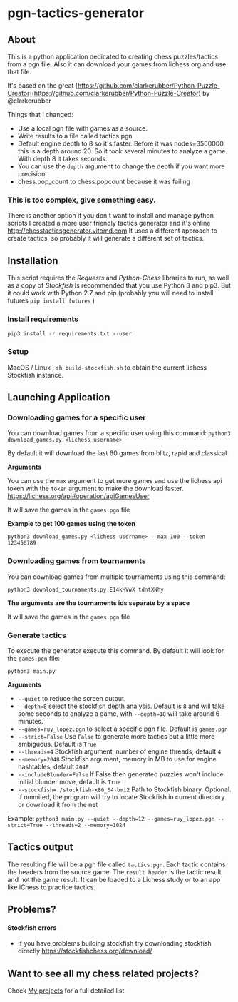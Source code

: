 # pgn-tactics-generator

## About

This is a python application dedicated to creating chess puzzles/tactics from a pgn file.
Also it can download your games from lichess.org and use that file.

It's based on the great  [https://github.com/clarkerubber/Python-Puzzle-Creator](https://github.com/clarkerubber/Python-Puzzle-Creator) by @clarkerubber

Things that I changed:
- Use a local pgn file with games as a source.
- Write results to a file called tactics.pgn
- Default engine depth to 8 so it's faster. Before it was nodes=3500000 this is a depth around 20. So it took several minutes to analyze a game. With depth 8 it takes seconds.
- You can use the `depth` argument to change the depth if you want more precision.
- chess.pop_count to chess.popcount because it was failing

### This is too complex, give something easy.
There is another option if you don't want to install and manage python scripts
I created a more user friendly tactics generator and it's online http://chesstacticsgenerator.vitomd.com
It uses a different approach to create tactics, so probably it will generate a different set of tactics.

## Installation

This script requires the *Requests* and *Python-Chess* libraries to run, as well as a copy of *Stockfish*
Is recommended that you use Python 3 and pip3. But it could work with Python 2.7 and pip (probably you will need to install futures `pip install futures` )

### Install requirements

`pip3 install -r requirements.txt --user`

### Setup

MacOS / Linux : `sh build-stockfish.sh` to obtain the current lichess Stockfish instance.

## Launching Application

### Downloading games for a specific user
You can download games from a specific user using this command:
`python3 download_games.py <lichess username>`


By default it will download the last 60 games from blitz, rapid and classical.

**Arguments**

You can use the `max` argument to get more games and use the lichess api token with the `token` argument to make the download faster. https://lichess.org/api#operation/apiGamesUser

It will save the games in the `games.pgn` file


**Example to get 100 games using the token**

`python3 download_games.py <lichess username> --max 100 --token 123456789`

### Downloading games from tournaments
You can download games from multiple tournaments using this command:

`python3 download_tournaments.py E14kHVwX tdntXNhy`

**The arguments are the tournaments ids separate by a space**

It will save the games in the `games.pgn` file


### Generate tactics


To execute the generator execute this command. By default it will look for the `games.pgn` file:

`python3 main.py`


**Arguments**

- `--quiet` to reduce the screen output.
- `--depth=8` select the stockfish depth analysis. Default is `8` and will take some seconds to analyze a game, with `--depth=18` will take around 6 minutes.
- `--games=ruy_lopez.pgn` to select a specific pgn file. Default is `games.pgn`
- `--strict=False` Use `False` to generate more tactics but a little more ambiguous. Default is `True`
- `--threads=4` Stockfish argument, number of engine threads, default `4`
- `--memory=2048` Stockfish argument, memory in MB to use for engine hashtables, default `2048`
- `--includeBlunder=False` If False then generated puzzles won't include initial blunder move, default is `True`
- `--stockfish=./stockfish-x86_64-bmi2` Path to Stockfish binary. 
  Optional. If ommited, the program will try to locate Stockfish in current directory or download it from the net

Example:
`python3 main.py --quiet --depth=12 --games=ruy_lopez.pgn --strict=True --threads=2 --memory=1024`

## Tactics output

The resulting file will be a pgn file called `tactics.pgn`. Each tactic contains the headers from the source game.
The `result header` is the tactic result and not the game result. It can be loaded to a Lichess study or to an app like iChess to practice tactics.

## Problems?

#### Stockfish errors
- If you have problems building stockfish try downloading stockfish directly https://stockfishchess.org/download/

## Want to see all my chess related projects?
Check [My projects](http://vitomd.com/blog/projects/) for a full detailed list.
